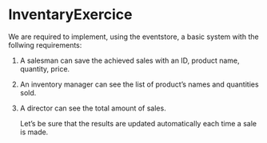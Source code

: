 # InventaryExercice
We are required to implement, using the eventstore, a basic system with the follwing requirements:

1.	A salesman can save the achieved sales with an ID, product name, quantity, price.
2.	An inventory manager can see the list of product’s names and quantities sold.
3.	A director can see the total amount of sales. 

    Let’s be sure that the results are updated automatically each time a sale is made.
